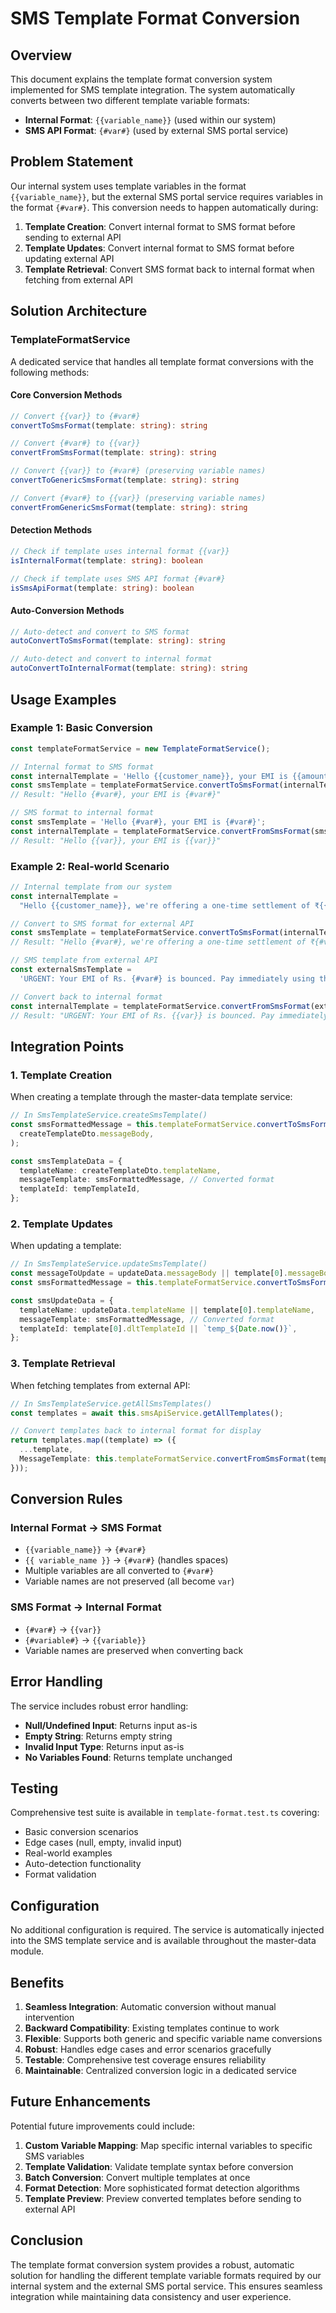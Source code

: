 # SMS Template Format Conversion

## Overview

This document explains the template format conversion system implemented for SMS template integration. The system automatically converts between two different template variable formats:

- **Internal Format**: `{{variable_name}}` (used within our system)
- **SMS API Format**: `{#var#}` (used by external SMS portal service)

## Problem Statement

Our internal system uses template variables in the format `{{variable_name}}`, but the external SMS portal service requires variables in the format `{#var#}`. This conversion needs to happen automatically during:

1. **Template Creation**: Convert internal format to SMS format before sending to external API
2. **Template Updates**: Convert internal format to SMS format before updating external API
3. **Template Retrieval**: Convert SMS format back to internal format when fetching from external API

## Solution Architecture

### TemplateFormatService

A dedicated service that handles all template format conversions with the following methods:

#### Core Conversion Methods

```typescript
// Convert {{var}} to {#var#}
convertToSmsFormat(template: string): string

// Convert {#var#} to {{var}}
convertFromSmsFormat(template: string): string

// Convert {{var}} to {#var#} (preserving variable names)
convertToGenericSmsFormat(template: string): string

// Convert {#var#} to {{var}} (preserving variable names)
convertFromGenericSmsFormat(template: string): string
```

#### Detection Methods

```typescript
// Check if template uses internal format {{var}}
isInternalFormat(template: string): boolean

// Check if template uses SMS API format {#var#}
isSmsApiFormat(template: string): boolean
```

#### Auto-Conversion Methods

```typescript
// Auto-detect and convert to SMS format
autoConvertToSmsFormat(template: string): string

// Auto-detect and convert to internal format
autoConvertToInternalFormat(template: string): string
```

## Usage Examples

### Example 1: Basic Conversion

```typescript
const templateFormatService = new TemplateFormatService();

// Internal format to SMS format
const internalTemplate = 'Hello {{customer_name}}, your EMI is {{amount}}';
const smsTemplate = templateFormatService.convertToSmsFormat(internalTemplate);
// Result: "Hello {#var#}, your EMI is {#var#}"

// SMS format to internal format
const smsTemplate = 'Hello {#var#}, your EMI is {#var#}';
const internalTemplate = templateFormatService.convertFromSmsFormat(smsTemplate);
// Result: "Hello {{var}}, your EMI is {{var}}"
```

### Example 2: Real-world Scenario

```typescript
// Internal template from our system
const internalTemplate =
  "Hello {{customer_name}}, we're offering a one-time settlement of ₹{{settlement_amount}}. Valid till {{expiry_date}}.";

// Convert to SMS format for external API
const smsTemplate = templateFormatService.convertToSmsFormat(internalTemplate);
// Result: "Hello {#var#}, we're offering a one-time settlement of ₹{#var#}. Valid till {#var#}."

// SMS template from external API
const externalSmsTemplate =
  'URGENT: Your EMI of Rs. {#var#} is bounced. Pay immediately using this link {#var#}. Thank you for your prompt action. Credit Wise Capital.';

// Convert back to internal format
const internalTemplate = templateFormatService.convertFromSmsFormat(externalSmsTemplate);
// Result: "URGENT: Your EMI of Rs. {{var}} is bounced. Pay immediately using this link {{var}}. Thank you for your prompt action. Credit Wise Capital."
```

## Integration Points

### 1. Template Creation

When creating a template through the master-data template service:

```typescript
// In SmsTemplateService.createSmsTemplate()
const smsFormattedMessage = this.templateFormatService.convertToSmsFormat(
  createTemplateDto.messageBody,
);

const smsTemplateData = {
  templateName: createTemplateDto.templateName,
  messageTemplate: smsFormattedMessage, // Converted format
  templateId: tempTemplateId,
};
```

### 2. Template Updates

When updating a template:

```typescript
// In SmsTemplateService.updateSmsTemplate()
const messageToUpdate = updateData.messageBody || template[0].messageBody;
const smsFormattedMessage = this.templateFormatService.convertToSmsFormat(messageToUpdate);

const smsUpdateData = {
  templateName: updateData.templateName || template[0].templateName,
  messageTemplate: smsFormattedMessage, // Converted format
  templateId: template[0].dltTemplateId || `temp_${Date.now()}`,
};
```

### 3. Template Retrieval

When fetching templates from external API:

```typescript
// In SmsTemplateService.getAllSmsTemplates()
const templates = await this.smsApiService.getAllTemplates();

// Convert templates back to internal format for display
return templates.map((template) => ({
  ...template,
  MessageTemplate: this.templateFormatService.convertFromSmsFormat(template.MessageTemplate),
}));
```

## Conversion Rules

### Internal Format → SMS Format

- `{{variable_name}}` → `{#var#}`
- `{{ variable_name }}` → `{#var#}` (handles spaces)
- Multiple variables are all converted to `{#var#}`
- Variable names are not preserved (all become `var`)

### SMS Format → Internal Format

- `{#var#}` → `{{var}}`
- `{#variable#}` → `{{variable}}`
- Variable names are preserved when converting back

## Error Handling

The service includes robust error handling:

- **Null/Undefined Input**: Returns input as-is
- **Empty String**: Returns empty string
- **Invalid Input Type**: Returns input as-is
- **No Variables Found**: Returns template unchanged

## Testing

Comprehensive test suite is available in `template-format.test.ts` covering:

- Basic conversion scenarios
- Edge cases (null, empty, invalid input)
- Real-world examples
- Auto-detection functionality
- Format validation

## Configuration

No additional configuration is required. The service is automatically injected into the SMS template service and is available throughout the master-data module.

## Benefits

1. **Seamless Integration**: Automatic conversion without manual intervention
2. **Backward Compatibility**: Existing templates continue to work
3. **Flexible**: Supports both generic and specific variable name conversions
4. **Robust**: Handles edge cases and error scenarios gracefully
5. **Testable**: Comprehensive test coverage ensures reliability
6. **Maintainable**: Centralized conversion logic in a dedicated service

## Future Enhancements

Potential future improvements could include:

1. **Custom Variable Mapping**: Map specific internal variables to specific SMS variables
2. **Template Validation**: Validate template syntax before conversion
3. **Batch Conversion**: Convert multiple templates at once
4. **Format Detection**: More sophisticated format detection algorithms
5. **Template Preview**: Preview converted templates before sending to external API

## Conclusion

The template format conversion system provides a robust, automatic solution for handling the different template variable formats required by our internal system and the external SMS portal service. This ensures seamless integration while maintaining data consistency and user experience.
